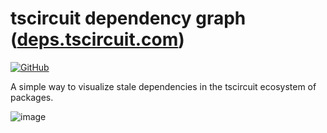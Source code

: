 # tscircuit dependency graph ([deps.tscircuit.com](https://deps.tscircuit.com))

[![GitHub](https://img.shields.io/badge/GitHub-repo-blue?logo=github)](https://github.com/tscircuit/deps.tscircuit.com)

A simple way to visualize stale dependencies in the tscircuit ecosystem of packages.

![image](https://github.com/user-attachments/assets/d89099a9-39b7-4174-ba2f-59611c51367a)
